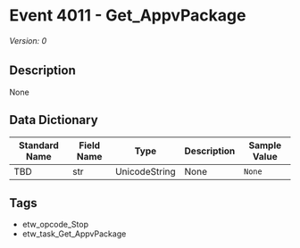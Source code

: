 # Event 4011 - Get_AppvPackage
###### Version: 0

## Description
None

## Data Dictionary
|Standard Name|Field Name|Type|Description|Sample Value|
|---|---|---|---|---|
|TBD|str|UnicodeString|None|`None`|

## Tags
* etw_opcode_Stop
* etw_task_Get_AppvPackage